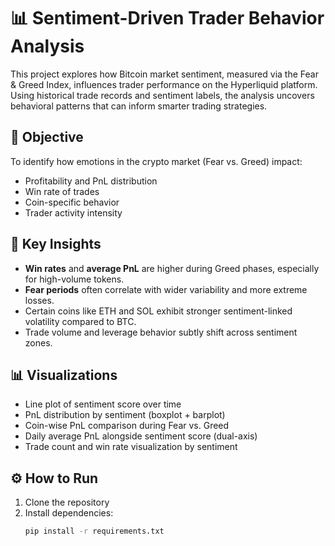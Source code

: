 # 📊 Sentiment-Driven Trader Behavior Analysis

This project explores how Bitcoin market sentiment, measured via the Fear & Greed Index, influences trader performance on the Hyperliquid platform. Using historical trade records and sentiment labels, the analysis uncovers behavioral patterns that can inform smarter trading strategies.

## 🎯 Objective

To identify how emotions in the crypto market (Fear vs. Greed) impact:
- Profitability and PnL distribution
- Win rate of trades
- Coin-specific behavior
- Trader activity intensity

## 🔎 Key Insights

- **Win rates** and **average PnL** are higher during Greed phases, especially for high-volume tokens.
- **Fear periods** often correlate with wider variability and more extreme losses.
- Certain coins like ETH and SOL exhibit stronger sentiment-linked volatility compared to BTC.
- Trade volume and leverage behavior subtly shift across sentiment zones.

## 📊 Visualizations

- Line plot of sentiment score over time
- PnL distribution by sentiment (boxplot + barplot)
- Coin-wise PnL comparison during Fear vs. Greed
- Daily average PnL alongside sentiment score (dual-axis)
- Trade count and win rate visualization by sentiment

## ⚙️ How to Run

1. Clone the repository  
2. Install dependencies:  
   ```bash
   pip install -r requirements.txt
